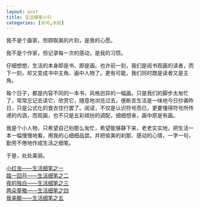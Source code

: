```yaml
---
layout: post
title: 生活细笔小引
categories: [水问,水经]
---
```


我不是个画家，但撷取美的片刻，是我的心愿。

我不是个作家，但记录每一次的感动，是我的习惯。

仔细想想，生活的本身即是书、即是画。也许前一刻，我们是阅书观画的读者，而下一刻，却又变成书中主角、画中人物了。更有可能，我们同时既是读者又是主角。

每个日子，都是内容不同的一本书，风格迥异的一幅画。只是我们的脚步太匆忙了，常常忘记去读它，欣赏它，随意地浏览过去，便断言生活是一味地今日抄袭昨日，只是公式化的食衣住行罢了。阅读，不仅是认识符号而已，更要懂得符号所传递的内涵，而观画，也不只是五彩缤纷的调配，细细想来，画中原是有画。

我是个小人物，只希望自己别那么匆忙，希望能够静下来，老老实实地，把生活一本一幅慢慢地看，用我的心细细品尝。并把愉美的刹那、感动的心情，一字一句，勤劳不倦地作成生活之细笔。

于是，处处美丽。

[小红虫——生活细笔之一](http://jianzheng.yidie.org/水问/水经/2015-11-26-xiao-hong-chong.html)  
[踏一回月——生活细笔之二](http://jianzheng.yidie.org/水问/水经/2015-11-26-ta-yi-hui-yue.html)  
[夜的独白——生活细笔之三](http://jianzheng.yidie.org/水问/水经/2015-11-26-ye-de-du-bai.html)  
[两朵童稚——生活细笔之四](http://jianzheng.yidie.org/水问/水经/2015-11-26-liang-duo-tong-zhi.html)  
[我来酿——生活细笔之五](http://jianzheng.yidie.org/水问/水经/2015-11-26-wo-lai-niang.html)